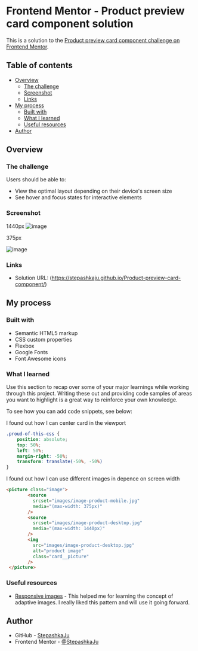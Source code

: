 # Frontend Mentor - Product preview card component solution

This is a solution to the [Product preview card component challenge on Frontend Mentor](https://www.frontendmentor.io/challenges/product-preview-card-component-GO7UmttRfa).
## Table of contents

- [Overview](#overview)
  - [The challenge](#the-challenge)
  - [Screenshot](#screenshot)
  - [Links](#links)
- [My process](#my-process)
  - [Built with](#built-with)
  - [What I learned](#what-i-learned)
  - [Useful resources](#useful-resources)
- [Author](#author)

## Overview

### The challenge

Users should be able to:

- View the optimal layout depending on their device's screen size
- See hover and focus states for interactive elements

### Screenshot

1440px
![image](https://github.com/StepashkaJu/Product-preview-card-component/assets/121011573/f811c7ad-d5e9-4b34-91da-de6b8c41ffae)

375px

![image](https://github.com/StepashkaJu/Product-preview-card-component/assets/121011573/9b0d88d3-aecf-4de1-9e20-892200b5fae9)

### Links

- Solution URL: (https://stepashkaju.github.io/Product-preview-card-component/)

## My process

### Built with

- Semantic HTML5 markup
- CSS custom properties
- Flexbox
- Google Fonts
- Font Awesome icons

### What I learned

Use this section to recap over some of your major learnings while working through this project. Writing these out and providing code samples of areas you want to highlight is a great way to reinforce your own knowledge.

To see how you can add code snippets, see below:

I found out how I can center card in the viewport

```css
.proud-of-this-css {
    position: absolute;
    top: 50%;
    left: 50%;
    margin-right: -50%;
    transform: translate(-50%, -50%)
}
```
I found out how I can use different images in depence on screen width
```html
<picture class="image">
        <source
          srcset="images/image-product-mobile.jpg"
          media="(max-width: 375px)"
        />
        <source
          srcset="images/image-product-desktop.jpg"
          media="(max-width: 1440px)"
        />
        <img
          src="images/image-product-desktop.jpg"
          alt="product image"
          class="card__picture"
        />
 </picture>
```
### Useful resources

- [Responsive images](https://developer.mozilla.org/en-US/docs/Learn/HTML/Multimedia_and_embedding/Responsive_images) - This helped me for learning the concept of adaptive images. I really liked this pattern and will use it going forward.

## Author
- GitHub - [StepashkaJu](https://github.com/StepashkaJu)
- Frontend Mentor - [@StepashkaJu](https://www.frontendmentor.io/profile/StepashkaJu)
